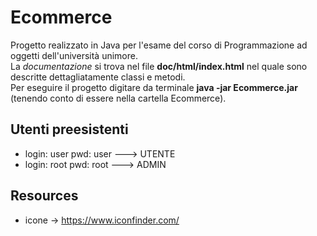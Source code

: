 
# Ecommerce
Progetto realizzato in Java per l'esame del corso di Programmazione ad oggetti dell'università unimore.</br>
La <i>documentazione</i> si trova nel file <b>doc/html/index.html</b> nel quale sono descritte dettagliatamente classi e metodi.</br>
Per eseguire il progetto digitare da terminale <b> java -jar Ecommerce.jar </b>(tenendo conto di essere nella cartella Ecommerce).

Utenti preesistenti
-------------------

  * login: user    pwd: user  --->  UTENTE
  * login: root    pwd: root  --->  ADMIN

Resources
---------

  * icone -> https://www.iconfinder.com/
